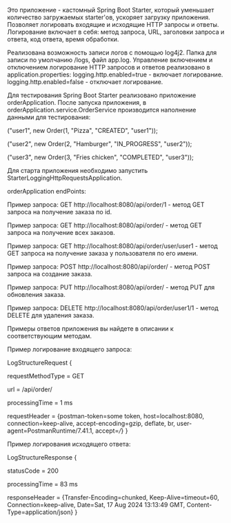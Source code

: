 Это приложение - кастомный Spring Boot Starter, который уменьшает количество загружаемых starter'ов, ускоряет загрузку приложения.
Позволяет логировать входящие и исходящие HTTP запросы и ответы.
Логирование включает в себя: метод запроса, URL, заголовки запроса и ответа, код ответа, время обработки.

Реализована возможность записи логов с помощью log4j2. Папка для записи по умолчанию /logs, файл app.log.
Управление включением и отключением логирование HTTP запросов и ответов реализовано в application.properties:
logging.http.enabled=true - включает логирование.
logging.http.enabled=false - отключает логирование.

Для тестирования Spring Boot Starter реализовано приложение orderApplication.
После запуска приложения, в orderApplication.service.OrderService производится наполнение данными для тестирования:

("user1", new Order(1, "Pizza", "CREATED", "user1"));

("user2", new Order(2, "Hamburger", "IN_PROGRESS", "user2"));

("user3", new Order(3, "Fries chicken", "COMPLETED", "user3"));

Для старта приложения необходимо запустить StarterLoggingHttpRequestsApplication.

orderApplication endPoints:

Пример запроса: GET http://localhost:8080/api/order/1 - метод GET запроса на получение заказа по id.

Пример запроса: GET http://localhost:8080/api/order/ - метод GET запроса на получение всех заказов.

Пример запроса: GET http://localhost:8080/api/order/user/user1 - метод GET запроса на получение заказа у пользователя по его имени.

Пример запроса: POST http://localhost:8080/api/order/ - метод POST запроса на создание заказа.

Пример запроса: PUT http://localhost:8080/api/order/ - метод PUT для обновления заказа.

Пример запроса: DELETE http://localhost:8080/api/order/user1/1 - метод DELETE для удаления заказа.

Примеры ответов приложения вы найдете в описании к соответствующим методам.

Пример логирование входящего запроса:

LogStructureRequest {

requestMethodType = GET

url = /api/order/

processingTime = 1 ms

requestHeader = {postman-token=some token, host=localhost:8080, connection=keep-alive, accept-encoding=gzip, deflate, br, user-agent=PostmanRuntime/7.41.1, accept=*/*}
}

Пример логирования исходящего ответа:

LogStructureResponse {

statusCode = 200

processingTime = 83 ms

responseHeader = {Transfer-Encoding=chunked, Keep-Alive=timeout=60, Connection=keep-alive, Date=Sat, 17 Aug 2024 13:13:49 GMT, Content-Type=application/json}
}





